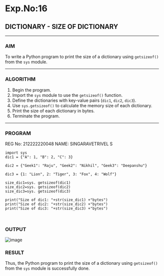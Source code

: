# Exp.No:16  
## DICTIONARY - SIZE OF DICTIONARY

---

### AIM  
To write a Python program to print the size of a dictionary using `getsizeof()` from the `sys` module.

---
 
### ALGORITHM

1. Begin the program.  
2. Import the `sys` module to use the `getsizeof()` function.  
3. Define the dictionaries with key-value pairs (`dic1`, `dic2`, `dic3`).  
4. Use `sys.getsizeof()` to calculate the memory size of each dictionary.  
5. Print the size of each dictionary in bytes.  
6. Terminate the program.

---

### PROGRAM
REG No: 212222220048
NAME: SINGARAVETRIVEL S
```
import sys
dic1 = {"A": 1, "B": 2, "C": 3} 

dic2 = {"Geek1": "Raju", "Geek2": "Nikhil", "Geek3": "Deepanshu"}

dic3 = {1: "Lion", 2: "Tiger", 3: "Fox", 4: "Wolf"}

size_dic1=sys. getsizeof(dic1)
size_dic2=sys. getsizeof(dic2)
size_dic3=sys. getsizeof(dic3)

print("Size of dic1: "+str(size_dic1) +"bytes")
print("Size of dic2: "+str(size_dic2) +"bytes")
print("Size of dic3: "+str(size_dic3) +"bytes")



```

### OUTPUT

![image](https://github.com/user-attachments/assets/166ff492-7144-47ac-b16e-ad44a6685d1d)


### RESULT
Thus, the Python program to print the size of a dictionary using `getsizeof()` from the `sys` module is successfully done.
